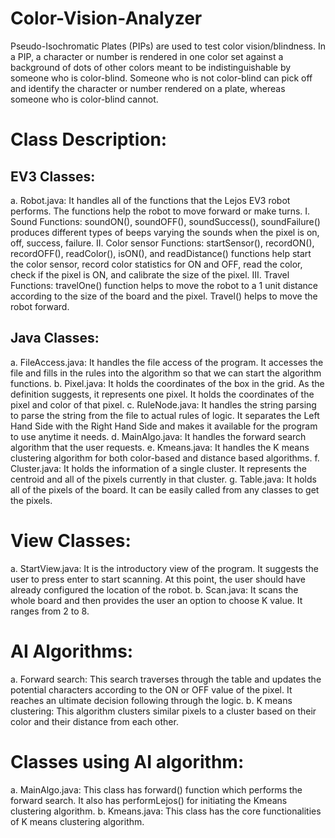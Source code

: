 # Color-Vision-Analyzer
Pseudo-Isochromatic Plates (PIPs) are used to test color vision/blindness. In a PIP, a character or number is rendered in one color set against a background of dots of other colors meant to be indistinguishable by someone who is color-blind. Someone who is not color-blind can pick off and identify the character or number rendered on a plate, whereas someone who is color-blind cannot. 

# Class Description:

## EV3 Classes:
a.	Robot.java: It handles all of the functions that the Lejos EV3 robot performs. The functions help the robot to move forward or make turns. 
I.	Sound Functions: soundON(), soundOFF(), soundSuccess(), soundFailure() produces different types of beeps varying the sounds when the pixel is on, off, success, failure.
II.	Color sensor Functions: startSensor(), recordON(), recordOFF(), readColor(), isON(), and readDistance() functions help start the color sensor, record color statistics for ON and OFF, read the color, check if the pixel is ON, and calibrate the size of the pixel. 
III.	Travel Functions: travelOne() function helps to move the robot to a 1 unit distance according to the size of the board and the pixel. Travel() helps to move the robot forward.

## Java Classes:
a. FileAccess.java: It handles the file access of the program. It accesses the file and fills in the rules into the algorithm so that we can start the algorithm functions.
b. Pixel.java: It holds the coordinates of the box in the grid. As the definition suggests, it represents one pixel. It holds the coordinates of the pixel and color of that pixel.
c. RuleNode.java: It handles the string parsing to parse the string from the file to actual rules of logic. It separates the Left Hand Side with the Right Hand Side and makes it available for the program to use anytime it needs.
d. MainAlgo.java: It handles the forward search algorithm that the user requests. 
e. Kmeans.java: It handles the K means clustering algorithm for both color-based and distance based algorithms.
f. Cluster.java: It holds the information of a single cluster. It represents the centroid and all of the pixels currently in that cluster.
g. Table.java: It holds all of the pixels of the board. It can be easily called from any classes to get the pixels.


# View Classes:
a. StartView.java: It is the introductory view of the program. It suggests the user to press enter to start scanning. At this point, the user should have already configured the location of the robot.
b. Scan.java: It scans the whole board and then provides the user an option to choose K value. It ranges from 2 to 8.

# AI Algorithms:
a. Forward search: This search traverses through the table and updates the potential characters according to the ON or OFF value of the pixel. It reaches an ultimate decision following through the logic.
b. K means clustering: This algorithm clusters similar pixels to a cluster based on their color and their distance from each other. 

# Classes using AI algorithm:
a. MainAlgo.java: This class has forward() function which performs the forward search. It also has performLejos() for initiating the Kmeans clustering algorithm.
b. Kmeans.java: This class has the core functionalities of K means clustering algorithm.
